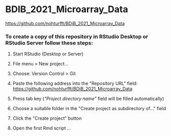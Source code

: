 # BDIB_2021_Microarray_Data

https://github.com/nohturfft/BDiB_2021_Microarray_Data


### To create a copy of this repository in RStudio Desktop or RStudio Server follow these steps:  

1. Start RStudio (Desktop or Server)  
2. File menu > New project...  
3. Choose: Version Control > Git  
4. Paste the following address into the "Repository URL" field:
https://github.com/nohturfft/BDiB_2021_Microarray_Data 

5. Press tab key (_"Project directory name"_ field will be filled automatically)  
6. Choose a suitable folder in the "Create project as subdirectory of..." field  
7. Click the "Create project" button  
8. Open the first Rmd script ...  
